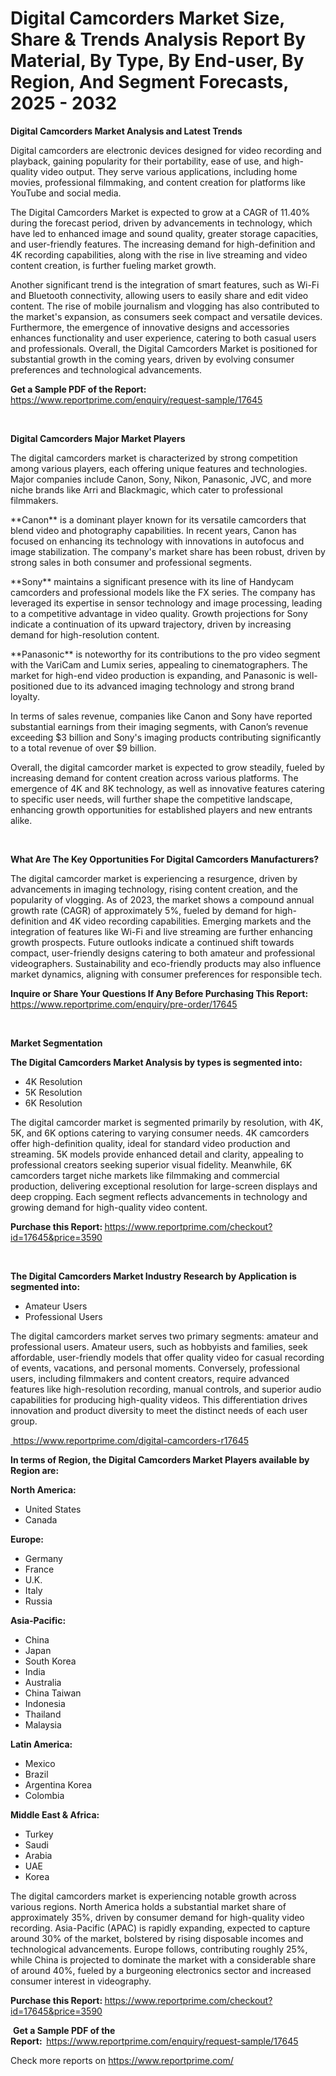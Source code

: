 <p><h1>Digital Camcorders Market Size, Share & Trends Analysis Report By Material, By Type, By End-user, By Region, And Segment Forecasts, 2025 - 2032</h1></p><p><strong>Digital Camcorders Market Analysis and Latest Trends</strong></p>
<p><p>Digital camcorders are electronic devices designed for video recording and playback, gaining popularity for their portability, ease of use, and high-quality video output. They serve various applications, including home movies, professional filmmaking, and content creation for platforms like YouTube and social media.</p><p>The Digital Camcorders Market is expected to grow at a CAGR of 11.40% during the forecast period, driven by advancements in technology, which have led to enhanced image and sound quality, greater storage capacities, and user-friendly features. The increasing demand for high-definition and 4K recording capabilities, along with the rise in live streaming and video content creation, is further fueling market growth. </p><p>Another significant trend is the integration of smart features, such as Wi-Fi and Bluetooth connectivity, allowing users to easily share and edit video content. The rise of mobile journalism and vlogging has also contributed to the market's expansion, as consumers seek compact and versatile devices. Furthermore, the emergence of innovative designs and accessories enhances functionality and user experience, catering to both casual users and professionals. Overall, the Digital Camcorders Market is positioned for substantial growth in the coming years, driven by evolving consumer preferences and technological advancements.</p></p>
<p><strong>Get a Sample PDF of the Report:&nbsp;</strong> <a href="https://www.reportprime.com/enquiry/request-sample/17645?utm_campaign=1894&utm_medium=2&utm_source=Github&utm_content=ia&utm_term=18032025&utm_id=digital-camcorders">https://www.reportprime.com/enquiry/request-sample/17645</a></p>
<p>&nbsp;</p>
<p><strong>Digital Camcorders Major Market Players</strong></p>
<p><p>The digital camcorders market is characterized by strong competition among various players, each offering unique features and technologies. Major companies include Canon, Sony, Nikon, Panasonic, JVC, and more niche brands like Arri and Blackmagic, which cater to professional filmmakers.</p><p>**Canon** is a dominant player known for its versatile camcorders that blend video and photography capabilities. In recent years, Canon has focused on enhancing its technology with innovations in autofocus and image stabilization. The company's market share has been robust, driven by strong sales in both consumer and professional segments.</p><p>**Sony** maintains a significant presence with its line of Handycam camcorders and professional models like the FX series. The company has leveraged its expertise in sensor technology and image processing, leading to a competitive advantage in video quality. Growth projections for Sony indicate a continuation of its upward trajectory, driven by increasing demand for high-resolution content.</p><p>**Panasonic** is noteworthy for its contributions to the pro video segment with the VariCam and Lumix series, appealing to cinematographers. The market for high-end video production is expanding, and Panasonic is well-positioned due to its advanced imaging technology and strong brand loyalty.</p><p>In terms of sales revenue, companies like Canon and Sony have reported substantial earnings from their imaging segments, with Canon’s revenue exceeding $3 billion and Sony's imaging products contributing significantly to a total revenue of over $9 billion.</p><p>Overall, the digital camcorder market is expected to grow steadily, fueled by increasing demand for content creation across various platforms. The emergence of 4K and 8K technology, as well as innovative features catering to specific user needs, will further shape the competitive landscape, enhancing growth opportunities for established players and new entrants alike.</p></p>
<p>&nbsp;</p>
<p><strong>What Are The Key Opportunities For Digital Camcorders Manufacturers?</strong></p>
<p><p>The digital camcorder market is experiencing a resurgence, driven by advancements in imaging technology, rising content creation, and the popularity of vlogging. As of 2023, the market shows a compound annual growth rate (CAGR) of approximately 5%, fueled by demand for high-definition and 4K video recording capabilities. Emerging markets and the integration of features like Wi-Fi and live streaming are further enhancing growth prospects. Future outlooks indicate a continued shift towards compact, user-friendly designs catering to both amateur and professional videographers. Sustainability and eco-friendly products may also influence market dynamics, aligning with consumer preferences for responsible tech.</p></p>
<p><strong>Inquire or Share Your Questions If Any Before Purchasing This Report:</strong> <a href="https://www.reportprime.com/enquiry/pre-order/17645?utm_campaign=1894&utm_medium=2&utm_source=Github&utm_content=ia&utm_term=18032025&utm_id=digital-camcorders">https://www.reportprime.com/enquiry/pre-order/17645</a></p>
<p>&nbsp;</p>
<p><strong>Market Segmentation</strong></p>
<p><strong>The Digital Camcorders Market Analysis by types is segmented into:</strong></p>
<p><ul><li>4K Resolution</li><li>5K Resolution</li><li>6K Resolution</li></ul></p>
<p><p>The digital camcorder market is segmented primarily by resolution, with 4K, 5K, and 6K options catering to varying consumer needs. 4K camcorders offer high-definition quality, ideal for standard video production and streaming. 5K models provide enhanced detail and clarity, appealing to professional creators seeking superior visual fidelity. Meanwhile, 6K camcorders target niche markets like filmmaking and commercial production, delivering exceptional resolution for large-screen displays and deep cropping. Each segment reflects advancements in technology and growing demand for high-quality video content.</p></p>
<p><strong>Purchase this Report:&nbsp;</strong><a href="https://www.reportprime.com/checkout?id=17645&price=3590&utm_campaign=1894&utm_medium=2&utm_source=Github&utm_content=ia&utm_term=18032025&utm_id=digital-camcorders">https://www.reportprime.com/checkout?id=17645&price=3590</a></p>
<p>&nbsp;</p>
<p><strong>The Digital Camcorders Market Industry Research by Application is segmented into:</strong></p>
<p><ul><li>Amateur Users</li><li>Professional Users</li></ul></p>
<p><p>The digital camcorders market serves two primary segments: amateur and professional users. Amateur users, such as hobbyists and families, seek affordable, user-friendly models that offer quality video for casual recording of events, vacations, and personal moments. Conversely, professional users, including filmmakers and content creators, require advanced features like high-resolution recording, manual controls, and superior audio capabilities for producing high-quality videos. This differentiation drives innovation and product diversity to meet the distinct needs of each user group.</p></p>
<p><a href="https://www.reportprime.com/digital-camcorders-r17645?utm_campaign=1894&utm_medium=2&utm_source=Github&utm_content=ia&utm_term=18032025&utm_id=digital-camcorders">&nbsp;https://www.reportprime.com/digital-camcorders-r17645</a></p>
<p><strong>In terms of Region, the Digital Camcorders Market Players available by Region are:</strong></p>
<p>
    <p> <strong> North America: </strong>
        <ul>
            <li>United States</li>
            <li>Canada</li>
        </ul>
        </p> 
    <p> <strong> Europe: </strong>
        <ul>
            <li>Germany</li>
            <li>France</li>
            <li>U.K.</li>
            <li>Italy</li>
            <li>Russia</li>
        </ul>
        </p> 
    <p> <strong> Asia-Pacific: </strong>
        <ul>
            <li>China</li>
            <li>Japan</li>
            <li>South Korea</li>
            <li>India</li>
            <li>Australia</li>
            <li>China Taiwan</li>
            <li>Indonesia</li>
            <li>Thailand</li>
            <li>Malaysia</li>
        </ul>
        </p> 
    <p> <strong> Latin America: </strong>
        <ul>
            <li>Mexico</li>
            <li>Brazil</li>
            <li>Argentina Korea</li>
            <li>Colombia</li>
        </ul>
        </p> 
    <p> <strong> Middle East & Africa: </strong>
        <ul>
            <li>Turkey</li>
            <li>Saudi</li>
            <li>Arabia</li>
            <li>UAE</li>
            <li>Korea</li>
        </ul>
    </p>
    </p>
<p><p>The digital camcorders market is experiencing notable growth across various regions. North America holds a substantial market share of approximately 35%, driven by consumer demand for high-quality video recording. Asia-Pacific (APAC) is rapidly expanding, expected to capture around 30% of the market, bolstered by rising disposable incomes and technological advancements. Europe follows, contributing roughly 25%, while China is projected to dominate the market with a considerable share of around 40%, fueled by a burgeoning electronics sector and increased consumer interest in videography.</p></p>
<p><strong>Purchase this Report: </strong><a href="https://www.reportprime.com/checkout?id=17645&price=3590&utm_campaign=1894&utm_medium=2&utm_source=Github&utm_content=ia&utm_term=18032025&utm_id=digital-camcorders">https://www.reportprime.com/checkout?id=17645&price=3590</a></p>
<p>&nbsp;<strong>Get a Sample PDF of the Report:&nbsp;&nbsp;</strong><a href="https://www.reportprime.com/enquiry/request-sample/17645?utm_campaign=1894&utm_medium=2&utm_source=Github&utm_content=ia&utm_term=18032025&utm_id=digital-camcorders">https://www.reportprime.com/enquiry/request-sample/17645</a></p>
<p><strong></strong></p>
<p>Check more reports on <a href="https://www.reportprime.com/?utm_campaign=1894&utm_medium=2&utm_source=Github&utm_content=ia&utm_term=18032025&utm_id=digital-camcorders">https://www.reportprime.com/</a></p>